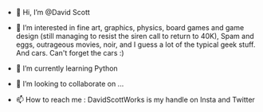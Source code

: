 - 👋 Hi, I’m @David Scott

- 👀 I’m interested in fine art, graphics, physics, board games and game design (still managing to resist the siren call to return to 40K), Spam and eggs, outrageous movies, noir, and I guess a lot of the typical geek stuff. And cars. Can't forget the cars :)

- 🌱 I’m currently learning Python
- 💞️ I’m looking to collaborate on ...
- 📫 How to reach me : DavidScottWorks is my handle on Insta and Twitter

<!---
DavidScottWorks/DavidScottWorks is a ✨ special ✨ repository because its `README.md` (this file) appears on your GitHub profile.
You can click the Preview link to take a look at your changes.
--->

